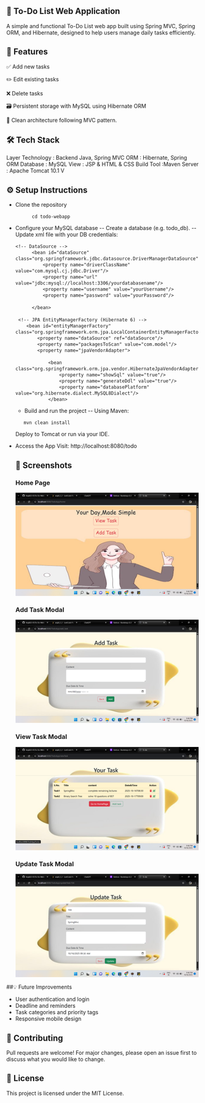 ## 📝 To-Do List Web Application
A simple and functional To-Do List web app built using Spring MVC, Spring ORM, and Hibernate, designed to help users manage daily tasks efficiently.

## 🚀 Features
✅ Add new tasks

✏️ Edit existing tasks

❌ Delete tasks

🗃️ Persistent storage with MySQL using Hibernate ORM

🧼 Clean architecture following MVC pattern.

## 🛠️ Tech Stack
Layer	Technology : Backend	Java, Spring MVC
ORM	: Hibernate, Spring ORM
Database : 	MySQL
View	: JSP & HTML & CSS
Build Tool :Maven
Server :	Apache Tomcat 10.1 V

## ⚙️ Setup Instructions

- Clone the repository
  ```  git clone https://github.com/yourusername/todo-webapp.git
        cd todo-webapp
  ```
- Configure your MySQL database
    -- Create a database (e.g. todo_db).
    -- Update xml file with your DB credentials:
  ```
  <!-- DataSource -->
        <bean id="dataSource" class="org.springframework.jdbc.datasource.DriverManagerDataSource">
            <property name="driverClassName" value="com.mysql.cj.jdbc.Driver"/>
            <property name="url" value="jdbc:mysql://localhost:3306/yourdatabasename"/>
            <property name="username" value="yourUsername"/>
            <property name="password" value="yourPassword"/>
            
        </bean>
        
   <!-- JPA EntityManagerFactory (Hibernate 6) -->
      <bean id="entityManagerFactory" class="org.springframework.orm.jpa.LocalContainerEntityManagerFactoryBean">
          <property name="dataSource" ref="dataSource"/>
          <property name="packagesToScan" value="com.model"/>
          <property name="jpaVendorAdapter">	       
          
              <bean class="org.springframework.orm.jpa.vendor.HibernateJpaVendorAdapter">
                  <property name="showSql" value="true"/>
                  <property name="generateDdl" value="true"/>
                  <property name="databasePlatform" value="org.hibernate.dialect.MySQL8Dialect"/>
              </bean>
  ```
  - Build and run the project
     -- Using Maven:
  ```
     mvn clean install
  ```
  Deploy to Tomcat or run via your IDE.

- Access the App
    Visit: http://localhost:8080/todo

  ## 📸 Screenshots

   ### Home Page
   ![Home Page](https://raw.githubusercontent.com/Anjali22-07/To-Do-Website/main/Screenshot%20(10).png)

   ### Add Task Modal
  ![Add Task](https://raw.githubusercontent.com/Anjali22-07/To-Do-Website/main/Screenshot%20(11).png)

   ### View Task Modal
   ![Add Task](https://raw.githubusercontent.com/Anjali22-07/To-Do-Website/main/Screenshot%20(9).png)

   ### Update Task Modal
  ![Add Task](https://raw.githubusercontent.com/Anjali22-07/To-Do-Website/main/Screenshot%20(8).png)  



##💡 Future Improvements
- User authentication and login
- Deadline and reminders
- Task categories and priority tags
- Responsive mobile design

## 🤝 Contributing
Pull requests are welcome! For major changes, please open an issue first to discuss what you would like to change.

## 📄 License
 This project is licensed under the MIT License.
 
